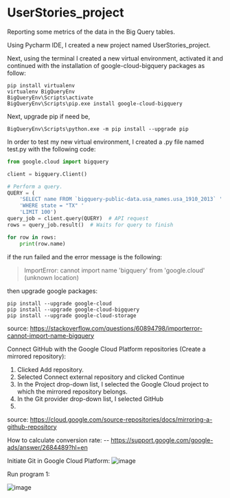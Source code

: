 # UserStories_project
Reporting some metrics of the data in the Big Query tables.

Using Pycharm IDE, I created a new project named UserStories_project.

Next, using the terminal I created a new virtual environment, activated it and continued with the installation of google-cloud-bigquery packages as follow:

```
pip install virtualenv
virtualenv BigQueryEnv
BigQueryEnv\Scripts\activate
BigQueryEnv\Scripts\pip.exe install google-cloud-bigquery
```

Next, upgrade pip if need be,

```
BigQueryEnv\Scripts\python.exe -m pip install --upgrade pip
```

In order to test my new virtual environment, I created a .py file named test.py with the following code:

```python
from google.cloud import bigquery

client = bigquery.Client()

# Perform a query.
QUERY = (
    'SELECT name FROM `bigquery-public-data.usa_names.usa_1910_2013` '
    'WHERE state = "TX" '
    'LIMIT 100')
query_job = client.query(QUERY)  # API request
rows = query_job.result()  # Waits for query to finish

for row in rows:
    print(row.name)
```

if the run failed and the error message is the following:
> ImportError: cannot import name 'bigquery' from 'google.cloud' (unknown location)

then upgrade google packages:

```
pip install --upgrade google-cloud
pip install --upgrade google-cloud-bigquery
pip install --upgrade google-cloud-storage
```
source: https://stackoverflow.com/questions/60894798/importerror-cannot-import-name-bigquery


Connect GitHub with the Google Cloud Platform repositories (Create a mirrored repository):
1. Clicked Add repository.
2. Selected Connect external repository and clicked Continue
3. In the Project drop-down list, I selected the Google Cloud project to which the mirrored repository belongs. 
4. In the Git provider drop-down list, I selected GitHub
5. 

source: https://cloud.google.com/source-repositories/docs/mirroring-a-github-repository


How to calculate conversion rate:
-- https://support.google.com/google-ads/answer/2684489?hl=en

Initiate Git in Google Cloud Platform:
![image](https://user-images.githubusercontent.com/97738060/158016772-c227be21-8d96-4a4b-8a72-04216feec6ab.png)

Run program 1:

![image](https://user-images.githubusercontent.com/97738060/158017307-113d4bea-95bf-46b6-8066-37ad11d3ab8f.png)



